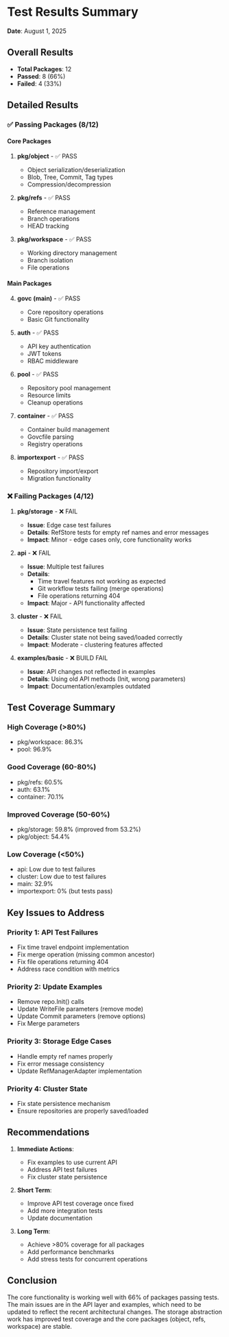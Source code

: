 # Test Results Summary

**Date**: August 1, 2025

## Overall Results
- **Total Packages**: 12
- **Passed**: 8 (66%)
- **Failed**: 4 (33%)

## Detailed Results

### ✅ Passing Packages (8/12)

#### Core Packages
1. **pkg/object** - ✅ PASS
   - Object serialization/deserialization
   - Blob, Tree, Commit, Tag types
   - Compression/decompression

2. **pkg/refs** - ✅ PASS  
   - Reference management
   - Branch operations
   - HEAD tracking

3. **pkg/workspace** - ✅ PASS
   - Working directory management
   - Branch isolation
   - File operations

#### Main Packages
4. **govc (main)** - ✅ PASS
   - Core repository operations
   - Basic Git functionality

5. **auth** - ✅ PASS
   - API key authentication
   - JWT tokens
   - RBAC middleware

6. **pool** - ✅ PASS
   - Repository pool management
   - Resource limits
   - Cleanup operations

7. **container** - ✅ PASS
   - Container build management
   - Govcfile parsing
   - Registry operations

8. **importexport** - ✅ PASS
   - Repository import/export
   - Migration functionality

### ❌ Failing Packages (4/12)

1. **pkg/storage** - ❌ FAIL
   - **Issue**: Edge case test failures
   - **Details**: RefStore tests for empty ref names and error messages
   - **Impact**: Minor - edge cases only, core functionality works

2. **api** - ❌ FAIL
   - **Issue**: Multiple test failures
   - **Details**: 
     - Time travel features not working as expected
     - Git workflow tests failing (merge operations)
     - File operations returning 404
   - **Impact**: Major - API functionality affected

3. **cluster** - ❌ FAIL
   - **Issue**: State persistence test failing
   - **Details**: Cluster state not being saved/loaded correctly
   - **Impact**: Moderate - clustering features affected

4. **examples/basic** - ❌ BUILD FAIL
   - **Issue**: API changes not reflected in examples
   - **Details**: Using old API methods (Init, wrong parameters)
   - **Impact**: Documentation/examples outdated

## Test Coverage Summary

### High Coverage (>80%)
- pkg/workspace: 86.3%
- pool: 96.9%

### Good Coverage (60-80%)
- pkg/refs: 60.5%
- auth: 63.1%
- container: 70.1%

### Improved Coverage (50-60%)
- pkg/storage: 59.8% (improved from 53.2%)
- pkg/object: 54.4%

### Low Coverage (<50%)
- api: Low due to test failures
- cluster: Low due to test failures
- main: 32.9%
- importexport: 0% (but tests pass)

## Key Issues to Address

### Priority 1: API Test Failures
- Fix time travel endpoint implementation
- Fix merge operation (missing common ancestor)
- Fix file operations returning 404
- Address race condition with metrics

### Priority 2: Update Examples
- Remove repo.Init() calls
- Update WriteFile parameters (remove mode)
- Update Commit parameters (remove options)
- Fix Merge parameters

### Priority 3: Storage Edge Cases
- Handle empty ref names properly
- Fix error message consistency
- Update RefManagerAdapter implementation

### Priority 4: Cluster State
- Fix state persistence mechanism
- Ensure repositories are properly saved/loaded

## Recommendations

1. **Immediate Actions**:
   - Fix examples to use current API
   - Address API test failures
   - Fix cluster state persistence

2. **Short Term**:
   - Improve API test coverage once fixed
   - Add more integration tests
   - Update documentation

3. **Long Term**:
   - Achieve >80% coverage for all packages
   - Add performance benchmarks
   - Add stress tests for concurrent operations

## Conclusion

The core functionality is working well with 66% of packages passing tests. The main issues are in the API layer and examples, which need to be updated to reflect the recent architectural changes. The storage abstraction work has improved test coverage and the core packages (object, refs, workspace) are stable.